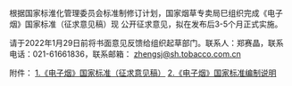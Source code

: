 根据国家标淮化管理委员会标准制修订计划，国家烟草专卖局巳组织完成《电子烟》国家标准（征求意见稿）现
公开征求意见，拟在发布后3-5个月正式实施。

请于2022年1月29日前将书面意见反馈给组织起草部门。联系人：郑赛晶，联系电话：021-61661836，联系邮箱：
zhengsj@sh.tobacco.com.cn

附件： [1.《电子烟》国家标准（征求意见稿）](电子烟国标征求意见稿2021130.pdf)
[2.《电子烟》国家标准编制说明](《电子烟》国家标准编制说明.pdf)